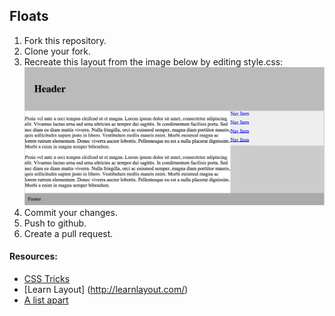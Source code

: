 ## Floats

1. Fork this repository.
1. Clone your fork.
1. Recreate this layout from the image below by editing style.css:
![](img/layout.png)
1. Commit your changes.
1. Push to github.
1. Create a pull request.

#### Resources:
* [CSS Tricks](http://www.smashingmagazine.com/2009/10/19/the-mystery-of-css-float-property/)
* [Learn Layout]
(http://learnlayout.com/)
* [A list apart](http://alistapart.com/article/css-floats-101/)
